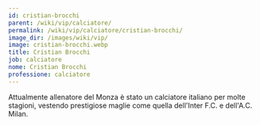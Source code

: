 ```yaml
---
id: cristian-brocchi
parent: /wiki/vip/calciatore/
permalink: /wiki/vip/calciatore/cristian-brocchi/
image_dir: /images/wiki/vip/
image: cristian-brocchi.webp
title: Cristian Brocchi
job: calciatore
nome: Cristian Brocchi
professione: calciatore
---
```

Attualmente allenatore del Monza è stato un calciatore italiano per molte stagioni, vestendo prestigiose maglie come quella dell'Inter F.C. e dell'A.C. Milan. 